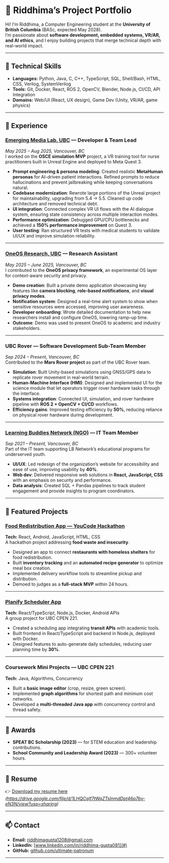 # 🌟 Riddhima’s Project Portfolio

Hi! I’m Riddhima, a Computer Engineering student at the **University of British Columbia** (BASc, expected May 2028).  
I’m passionate about **software development, embedded systems, VR/AR, and AI ethics**, and I enjoy building projects that merge technical depth with real-world impact.  

---
## 🔧 Technical Skills
- **Languages:** Python, Java, C, C++, TypeScript, SQL, Shell/Bash, HTML, CSS, Verilog, SystemVerilog  
- **Tools:** Git, Docker, React, ROS 2, OpenCV, Blender, Node.js, CI/CD, API Integration  
- **Domains:** Web/UI (React, UX design), Game Dev (Unity, VR/AR, game physics)  

---

## 💼 Experience

### [Emerging Media Lab, UBC](https://wiki.ubc.ca/Documentation:23-1003_Nurse_Practitioner) — Developer & Team Lead  
*May 2025 – Aug 2025, Vancouver, BC*  
I worked on the **OSCE simulation MVP** project, a VR training tool for nurse practitioners built in Unreal Engine and deployed to Meta Quest 3.  
- **Prompt engineering & persona modeling**: Created realistic **MetaHuman personas** for AI-driven patient interactions. Refined prompts to reduce hallucinations and prevent jailbreaking while keeping conversations natural.  
- **Codebase modernization**: Rewrote large portions of the Unreal project for maintainability, upgrading from 5.4 → 5.5. Cleaned up code architecture and removed technical debt.  
- **UI integration**: Connected complex VR UI flows with the AI dialogue system, ensuring state consistency across multiple interaction modes.  
- **Performance optimization**: Debugged GPU/CPU bottlenecks and achieved a **150% performance improvement** on Quest 3.  
- **User testing**: Ran structured VR tests with medical students to validate UI/UX and improve simulation reliability.  

---

### [OneOS Research, UBC](https://github.com/DependableSystemsLab/OneOS) — Research Assistant  
*May 2025 – June 2025, Vancouver, BC*  
I contributed to the **OneOS privacy framework**, an experimental OS layer for context-aware security and privacy.  
- **Demo creation**: Built a private demo application showcasing key features like **camera blocking**, **role-based notifications**, and **visual privacy modes**.  
- **Notification system**: Designed a real-time alert system to show when sensitive resources were accessed, improving user awareness.  
- **Developer onboarding**: Wrote detailed documentation to help new researchers install and configure OneOS, lowering ramp-up time.  
- **Outcome**: Demo was used to present OneOS to academic and industry stakeholders.  

---

### UBC Rover — Software Development Sub-Team Member  
*Sep 2024 – Present, Vancouver, BC*  
Contributed to the **Mars Rover project** as part of the UBC Rover team.  
- **Simulation**: Built Unity-based simulations using GNSS/GPS data to replicate rover movement in real-world terrain.  
- **Human-Machine Interface (HMI)**: Designed and implemented UI for the science module that let operators trigger rover hardware tasks through the interface.  
- **Systems integration**: Connected UI, simulation, and rover hardware pipeline with **ROS 2 + OpenCV + CI/CD** workflows.  
- **Efficiency gains**: Improved testing efficiency by **50%**, reducing reliance on physical rover hardware during development.  

---

### [Learning Buddies Network (NGO)](https://www.learningbuddiesnetwork.com/) — IT Team Member  
*Sep 2021 – Present, Vancouver, BC*  
Part of the IT team supporting LB Network’s educational programs for underserved youth.  
- **UI/UX**: Led redesign of the organization’s website for accessibility and ease of use, improving usability by **40%**.  
- **Web dev**: Delivered responsive web solutions in **React, JavaScript, CSS** with an emphasis on security and performance.  
- **Data analysis**: Created SQL + Pandas pipelines to track student engagement and provide insights to program coordinators.  

---

## 🚀 Featured Projects

### [Food Redistribution App — YouCode Hackathon](#)  
**Tech:** React, Android, JavaScript, HTML, CSS  
A hackathon project addressing **food waste and insecurity**.  
- Designed an app to connect **restaurants with homeless shelters** for food redistribution.  
- Built **inventory tracking** and an **automated recipe generator** to optimize meal box creation.  
- Implemented delivery workflow tools to streamline pickup and distribution.  
- Demoed to judges as a **full-stack MVP** within 24 hours.  

---

### [Planify Scheduler App](#)  
**Tech:** React/TypeScript, Node.js, Docker, Android APIs  
A group project for UBC CPEN 221.  
- Created a scheduling app integrating **transit APIs** with academic tools.  
- Built frontend in React/TypeScript and backend in Node.js, deployed with Docker.  
- Designed features to auto-generate daily schedules, reducing user planning time by **30%**.  

---

### Coursework Mini Projects — UBC CPEN 221  
**Tech:** Java, Algorithms, Concurrency  
- Built a **basic image editor** (crop, resize, green screen).  
- Implemented **graph algorithms** for shortest path and minimum cost networks.  
- Developed a **multi-threaded Java app** with concurrency control and thread safety.  

---

## 🏅 Awards
- **SPEAT BC Scholarship (2023)** — for STEM education and leadership contributions.  
- **School Community and Leadership Award (2023)** — 300+ volunteer hours.  

---

## 📄 Resume
👉 [Download my resume here](#) *(https://drive.google.com/file/d/1LHQCqIf7tWqZTsInmdDpt46q7bv-eN3N/view?usp=sharing)*  

---

## 📫 Contact
- **Email:** riddhimagupta1208@gmail.com 
- **LinkedIn:** [www.linkedin.com/in/riddhima-gupta081](#)  
- **GitHub:** [github.com/ultimate-patronum](#)  

---
